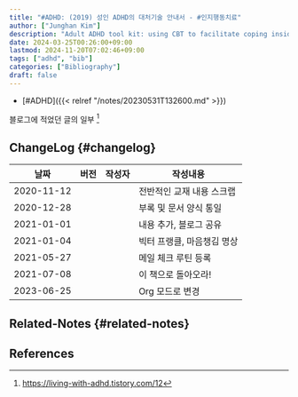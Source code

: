 ```yaml
---
title: "#ADHD: (2019) 성인 ADHD의 대처기술 안내서 - #인지행동치료"
author: ["Junghan Kim"]
description: "Adult ADHD tool kit: using CBT to facilitate coping inside and out 성인 ADHD 를 위한 인지행동치료. 일반인들에게는 조금 과한 이야기 일 수도 있다. 그래야 빈틈이 없다. 나의 에고는 가차 없이 빈틈을 노린다. 그래서 단일 시스템이 중요하다."
date: 2024-03-25T00:26:00+09:00
lastmod: 2024-11-20T07:02:46+09:00
tags: ["adhd", "bib"]
categories: ["Bibliography"]
draft: false
---
```


<!--more-->

<style>details summary { color: green; }</style>

<style>details .details { color: blue; }</style>

<!--more-->

-   [#ADHD]({{< relref "/notes/20230531T132600.md" >}})

블로그에 적었던 글의 일부&nbsp;[^fn:1]


## ChangeLog {#changelog}

| 날짜       | 버전 | 작성자 | 작성내용        |
|----------|----|-----|-------------|
| 2020-11-12 |    |     | 전반적인 교재 내용 스크랩 |
| 2020-12-28 |    |     | 부록 및 문서 양식 통일 |
| 2021-01-01 |    |     | 내용 추가, 블로그 공유 |
| 2021-01-04 |    |     | 빅터 프랭클, 마음챙김 명상 |
| 2021-05-27 |    |     | 메일 체크 루틴 등록 |
| 2021-07-08 |    |     | 이 책으로 돌아오라! |
| 2023-06-25 |    |     | Org 모드로 변경 |


## Related-Notes {#related-notes}

## References

<style>.csl-entry{text-indent: -1.5em; margin-left: 1.5em;}</style><div class="csl-bib-body">
</div>

[^fn:1]: <https://living-with-adhd.tistory.com/12>

